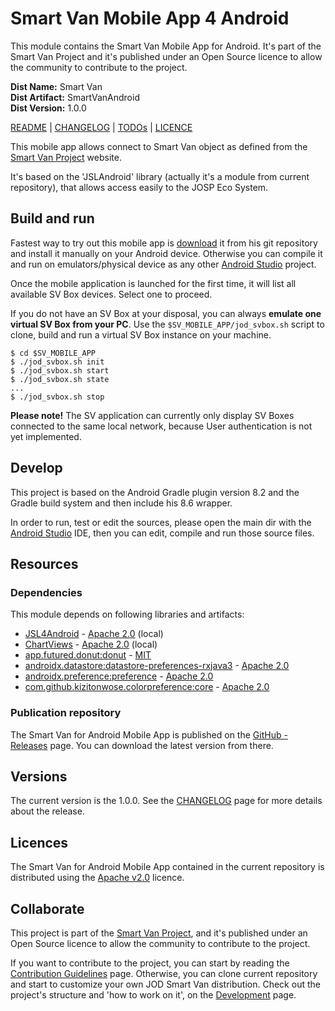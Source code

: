 # Smart Van Mobile App 4 Android

This module contains the Smart Van Mobile App for Android. It's part of the Smart Van
Project and it's published under an Open Source licence to allow the community to
contribute to the project.

**Dist Name:** Smart Van<br />
**Dist Artifact:** SmartVanAndroid<br />
**Dist Version:** 1.0.0

[README](README.md) | [CHANGELOG](CHANGELOG.md) | [TODOs](TODOs.md) | [LICENCE](LICENCE.md)

This mobile app allows connect to Smart Van object as defined from
the [Smart Van Project](https://www.smartvanbox.org/)
website.

It's based on the 'JSLAndroid' library (actually it's a module from current
repository), that allows access easily to the JOSP Eco System.


## Build and run

Fastest way to try out this mobile app
is [download](https://github.com/Smart-Van-2-0/com.robypomper.smartvan.app.android/releases)
it from his git repository and install it manually on your Android device.
Otherwise you can compile it and run on emulators/physical device as any
other [Android Studio](https://developer.android.com/studio/run)
project.

Once the mobile application is launched for the first time, it will list all
available SV Box devices. Select one to proceed.

If you do not have an SV Box at your disposal, you can always **emulate one
virtual SV Box from your PC**. Use the `$SV_MOBILE_APP/jod_svbox.sh` script to
clone, build and run a virtual SV Box instance on your machine.

```shell
$ cd $SV_MOBILE_APP
$ ./jod_svbox.sh init
$ ./jod_svbox.sh start
$ ./jod_svbox.sh state
...
$ ./jod_svbox.sh stop
```

**Please note!** The SV application can currently only display SV Boxes
connected to the same local network, because User authentication is not yet
implemented.


## Develop

This project is based on the Android Gradle plugin version 8.2 and the Gradle
build system and then include his 8.6 wrapper.

In order to run, test or edit the sources, please open the main dir with the
[Android Studio](https://developer.android.com/studio/projects) IDE, then you
can edit, compile and run those source files.


## Resources

### Dependencies

This module depends on following libraries and artifacts:

* [JSL4Android](../jsl_android/README.md) - [Apache 2.0](https://www.apache.org/licenses/LICENSE-2.0) (local)
* [ChartViews](../chart_views/README.md) - [Apache 2.0](https://www.apache.org/licenses/LICENSE-2.0) (local)
* [app.futured.donut:donut](https://github.com/futuredapp/donut) - [MIT](https://github.com/futuredapp/donut/blob/master/LICENSE)
* [androidx.datastore:datastore-preferences-rxjava3](https://developer.android.com/jetpack/androidx/releases/datastore) - [Apache 2.0](https://www.apache.org/licenses/LICENSE-2.0)
* [androidx.preference:preference](https://developer.android.com/jetpack/androidx/releases/preference) - [Apache 2.0](https://www.apache.org/licenses/LICENSE-2.0)
* [com.github.kizitonwose.colorpreference:core](https://github.com/kizitonwose/colorpreference) - [Apache 2.0](https://www.apache.org/licenses/LICENSE-2.0)

### Publication repository

The Smart Van for Android Mobile App is published on the
[GitHub - Releases](https://github.com/Smart-Van-2-0/com.robypomper.smartvan.app.android/releases)
page. You can download the latest version from there.


## Versions

The current version is the 1.0.0. See the [CHANGELOG](CHANGELOG.md) page for more
details about the release.


## Licences

The Smart Van for Android Mobile App contained in the current repository is
distributed using the [Apache v2.0](LICENCE.md) licence.


## Collaborate

This project is part of the [Smart Van Project](https://www.smartvanbox.org),
and it's published under an Open Source licence to allow the community to
contribute to the project.

If you want to contribute to the project, you can start by reading the
[Contribution Guidelines](https://www.smartvanbox.org/collaborate) page.
Otherwise, you can clone current repository and start to customize your own
JOD Smart Van distribution. Check out the project's structure and 'how to work
on it', on the [Development](/docs/development.md) page.
